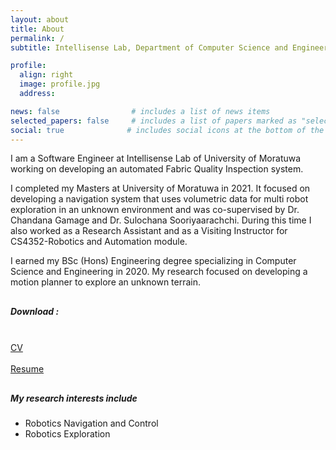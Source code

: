 ```yaml
---
layout: about
title: About
permalink: /
subtitle: Intellisense Lab, Department of Computer Science and Engineering, University of Moratuwa, Sri Lanka

profile:
  align: right
  image: profile.jpg
  address:

news: false                # includes a list of news items
selected_papers: false     # includes a list of papers marked as "selected={true}"
social: true              # includes social icons at the bottom of the page
---
```


I am a Software Engineer at Intellisense Lab of University of Moratuwa working on developing an automated Fabric Quality Inspection system.

I completed my Masters at University of Moratuwa in 2021. It focused on developing a navigation system that uses volumetric data for multi robot exploration in an unknown environment and was co-supervised by Dr. Chandana Gamage and Dr. Sulochana Sooriyaarachchi. During this time I also worked as a Research Assistant and as a Visiting Instructor for CS4352-Robotics and Automation module.

I earned my BSc (Hons) Engineering degree specializing in Computer Science and Engineering in 2020. My research focused on developing a motion planner to explore an unknown terrain.

<p style="margin:30px;"></p>

<div class="row ml-0 mr-1 p-0">
    <div>
      <h5>Download : </h5>
    </div>
    &ensp;
    <div class="icon" data-toggle="tooltip" title="Curriculum Vitae">
        <a href="{{ 'assets/pdf/CV_Kalana_Ratnayake.pdf' | relative_url }}"><i class="fas fa-file-pdf gh-icon"></i> CV </a>
    </div>
    &ensp;
    <div class="icon" data-toggle="tooltip" title="Resume">
        <a href="{{ 'assets/pdf/Resume_Kalana_Ratnayake.pdf' | relative_url }}"><i class="fas fa-file-pdf gh-icon"></i> Resume</a>
    </div>
</div>

<p style="margin:30px;"></p>

<h5>My research interests include</h5>

- Robotics Navigation and Control
- Robotics Exploration